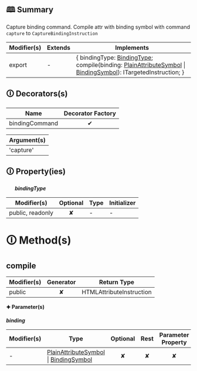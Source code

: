 ## &#128366; Summary

Capture binding command. Compile attr with binding symbol with command `capture` to `CaptureBindingInstruction`

| Modifier(s)                            | Extends                      | Implements                                    |
|----------------------------------------|------------------------------|-----------------------------------------------|
| export | - | { bindingType: [BindingType](https://hamedfathi.gitbook.io/aurelia-2-doc-api/runtime/binding/enum/expression-parser/bindingtype); compile(binding: [PlainAttributeSymbol](https://hamedfathi.gitbook.io/aurelia-2-doc-api/jit/class/semantic-model/plainattributesymbol) &#124; [BindingSymbol](https://hamedfathi.gitbook.io/aurelia-2-doc-api/jit/class/semantic-model/bindingsymbol)): ITargetedInstruction; } |

## &#128712; Decorators(s)

| Name       | Decorator Factory                        |
|------------|:----------------------------------------:|
| bindingCommand | ✔  |

| Argument(s)                                           |
|-------------------------------------------------------|
| 'capture'  |

## &#128712; Property(ies)

&nbsp;&nbsp;&nbsp;&nbsp;&nbsp; _**bindingType**_

| Modifier(s)                               | Optional                           | Type                        | Initializer                       |
|-------------------------------------------|:----------------------------------:|-----------------------------|-----------------------------------|
| public, readonly | ✘ | - | - |

# &#128712; Method(s)

## compile

| Modifier(s)                              | Generator                          | Return Type                       |
|------------------------------------------|:----------------------------------:|-----------------------------------|
| public | ✘ | HTMLAttributeInstruction |

**&#128966; Parameter(s)**

_**binding**_

| Modifier(s)                              | Type                        | Optional                           | Rest                          | Parameter Property                          | Initializer                       |
|------------------------------------------|-----------------------------|:----------------------------------:|:-----------------------------:|:-------------------------------------------:|-----------------------------------|
| - | [PlainAttributeSymbol](https://hamedfathi.gitbook.io/aurelia-2-doc-api/jit/class/semantic-model/plainattributesymbol) &#124; [BindingSymbol](https://hamedfathi.gitbook.io/aurelia-2-doc-api/jit/class/semantic-model/bindingsymbol) | ✘  | ✘ | ✘ | - |